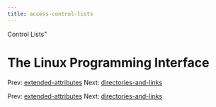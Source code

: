 ```yaml
---
title: access-control-lists
---
```


Control Lists"

# The Linux Programming Interface

Prev:
[extended-attributes](extended-attributes.md)
Next:
[directories-and-links](directories-and-links.md)

Prev:
[extended-attributes](extended-attributes.md)
Next:
[directories-and-links](directories-and-links.md)
